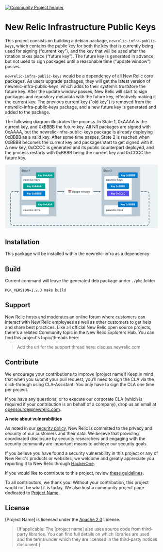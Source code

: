[![Community Project header](https://github.com/newrelic/opensource-website/raw/master/src/images/categories/Community_Project.png)](https://opensource.newrelic.com/oss-category/#community-project)

# New Relic Infrastructure Public Keys

This project consists on building a debian package, `newrelic-infra-public-keys`, which contains the public key for both the
key that is currently being used for signing (“current key”), and the key that will be used after the rotation takes place
(“future key”). The future key is generated in advance, but not used to sign packages until a reasonable time
(“update window”) passes.

`newrelic-infra-public-keys` would be a dependency of all New Relic core packages. As users upgrade packages, they will get the
latest version of newrelic-infra-public-keys, which adds to their system’s truststore the future key. After the update window
passes, New Relic will start to sign packages and repository metadata with the future key, effectively making it the
current key. The previous current key ("old key") is removed from the newrelic-infra-public-keys package, and a new future
key is generated and added to the package.

The following diagram illustrates the process. In State 1, 0xAAAA is the current key, and 0xBBBB the future key. All NR
packages are signed with 0xAAAA, but the newrelic-infra-public-keys package is already deploying 0xBBBB as a valid key. After
some time passes, State 2 is reached when 0xBBBB becomes the current key and packages start to get signed with it. A new
key, 0xCCCC is generated and its public counterpart deployed, and the process restarts with 0xBBBB being the current key
and 0xCCCC the future key.

![Signing Key Diagram](./doc/signing_key_diagram.png "Signing Key Diagram")

## Installation

This package will be installed within the newrelic-infra as a dependency

## Build

Current command will leave the generated deb package under `./pkg` folder
```shell
PGK_VERSION=1.2.3 make build
```

## Support

New Relic hosts and moderates an online forum where customers can interact with New Relic employees as well as other customers to get help and share best practices. Like all official New Relic open source projects, there's a related Community topic in the New Relic Explorers Hub. You can find this project's topic/threads here:

>Add the url for the support thread here: discuss.newrelic.com

## Contribute

We encourage your contributions to improve [project name]! Keep in mind that when you submit your pull request, you'll need to sign the CLA via the click-through using CLA-Assistant. You only have to sign the CLA one time per project.

If you have any questions, or to execute our corporate CLA (which is required if your contribution is on behalf of a company), drop us an email at opensource@newrelic.com.

**A note about vulnerabilities**

As noted in our [security policy](../../security/policy), New Relic is committed to the privacy and security of our customers and their data. We believe that providing coordinated disclosure by security researchers and engaging with the security community are important means to achieve our security goals.

If you believe you have found a security vulnerability in this project or any of New Relic's products or websites, we welcome and greatly appreciate you reporting it to New Relic through [HackerOne](https://hackerone.com/newrelic).

If you would like to contribute to this project, review [these guidelines](./CONTRIBUTING.md).

To all contributors, we thank you!  Without your contribution, this project would not be what it is today.  We also host a community project page dedicated to [Project Name](<LINK TO https://opensource.newrelic.com/projects/... PAGE>).

## License
[Project Name] is licensed under the [Apache 2.0](http://apache.org/licenses/LICENSE-2.0.txt) License.
>[If applicable: The [project name] also uses source code from third-party libraries. You can find full details on which libraries are used and the terms under which they are licensed in the third-party notices document.]
